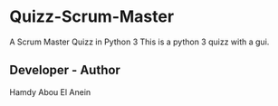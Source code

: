 # Quizz-Scrum-Master
A Scrum Master Quizz in Python 3
This is a python 3 quizz with a gui.

## Developer - Author

Hamdy Abou El Anein
